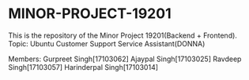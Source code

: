 # MINOR-PROJECT-19201
This is the repository of the Minor Project 19201(Backend + Frontend). 
Topic: Ubuntu Customer Support Service Assistant(DONNA)

Members: 
Gurpreet Singh[17103062]
Ajaypal Singh[17103025]
Ravdeep Singh[17103057]
Harinderpal Singh[17103014]
